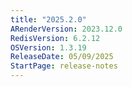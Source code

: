 ```yaml
---
title: "2025.2.0"
ARenderVersion: 2023.12.0
RedisVersion: 6.2.12
OSVersion: 1.3.19
ReleaseDate: 05/09/2025
StartPage: release-notes
---
```

